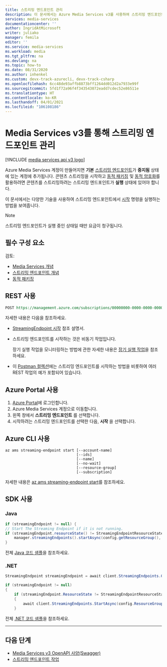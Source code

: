 ```yaml
---
title: 스트리밍 엔드포인트 관리
description: 이 문서에서는 Azure Media Services v3를 사용하여 스트리밍 엔드포인트를 관리하는 방법을 보여줍니다.
services: media-services
documentationcenter: ''
author: IngridAtMicrosoft
writer: juliako
manager: femila
editor: ''
ms.service: media-services
ms.workload: media
ms.tgt_pltfrm: na
ms.devlang: na
ms.topic: how-to
ms.date: 08/31/2020
ms.author: inhenkel
ms.custom: devx-track-azurecli, devx-track-csharp
ms.openlocfilehash: 6cc48de93affb8873bff1264dd012d2a7933e99f
ms.sourcegitcommit: 5fd1f72a96f4f343543072eadd7cdec52e86511e
ms.translationtype: HT
ms.contentlocale: ko-KR
ms.lasthandoff: 04/01/2021
ms.locfileid: "106108186"
---
```

# <a name="manage-streaming-endpoints-with--media-services-v3"></a>Media Services v3를 통해 스트리밍 엔드포인트 관리

[!INCLUDE [media services api v3 logo](./includes/v3-hr.md)]

Azure Media Services 계정이 만들어지면 **기본** [스트리밍 엔드포인트](streaming-endpoint-concept.md)가 **중지됨** 상태에 있는 계정에 추가됩니다. 콘텐츠 스트리밍을 시작하고 [동적 패키징](encode-dynamic-packaging-concept.md) 및 [동적 암호화](drm-content-protection-concept.md)를 활용하려면 콘텐츠를 스트리밍하려는 스트리밍 엔드포인트가 **실행** 상태에 있어야 합니다.

이 문서에서는 다양한 기술을 사용하여 스트리밍 엔드포인트에서 [시작](/rest/api/media/streamingendpoints/start) 명령을 실행하는 방법을 보여줍니다. 
 
> [!NOTE]
> 스트리밍 엔드포인트가 실행 중인 상태일 때만 요금이 청구됩니다.
    
## <a name="prerequisites"></a>필수 구성 요소

검토: 

* [Media Services 개념](concepts-overview.md)
* [스트리밍 엔드포인트 개념](streaming-endpoint-concept.md)
* [동적 패키징](encode-dynamic-packaging-concept.md)

## <a name="use-rest"></a>REST 사용

```rest
POST https://management.azure.com/subscriptions/00000000-0000-0000-0000-000000000000/resourceGroups/mediaresources/providers/Microsoft.Media/mediaservices/slitestmedia10/streamingEndpoints/myStreamingEndpoint1/start?api-version=2018-07-01
```

자세한 내용은 다음을 참조하세요. 

* [StreamingEndpoint 시작](/rest/api/media/streamingendpoints/start) 참조 설명서.
* 스트리밍 엔드포인트를 시작하는 것은 비동기 작업입니다. 

    장기 실행 작업을 모니터링하는 방법에 관한 자세한 내용은 [장기 실행 작업](media-services-apis-overview.md)을 참조하세요.
* 이 [Postman 컬렉션](https://github.com/Azure-Samples/media-services-v3-rest-postman/blob/master/Postman/Media%20Services%20v3.postman_collection.json)에는 스트리밍 엔드포인트를 시작하는 방법을 비롯하여 여러 REST 작업의 예가 포함되어 있습니다.

## <a name="use-the-azure-portal"></a>Azure Portal 사용 
 
1. [Azure Portal](https://portal.azure.com/)에 로그인합니다.
1. Azure Media Services 계정으로 이동합니다.
1. 왼쪽 창에서 **스트리밍 엔드포인트** 를 선택합니다.
1. 시작하려는 스트리밍 엔드포인트를 선택한 다음, **시작** 을 선택합니다.

## <a name="use-the-azure-cli"></a>Azure CLI 사용

```cli
az ams streaming-endpoint start [--account-name]
                                [--ids]
                                [--name]
                                [--no-wait]
                                [--resource-group]
                                [--subscription]
```

자세한 내용은 [az ams streaming-endpoint start](/cli/azure/ams/streaming-endpoint#az-ams-streaming-endpoint-start)를 참조하세요.

## <a name="use-sdks"></a>SDK 사용

### <a name="java"></a>Java
    
```java
if (streamingEndpoint != null) {
// Start The Streaming Endpoint if it is not running.
if (streamingEndpoint.resourceState() != StreamingEndpointResourceState.RUNNING) {
    manager.streamingEndpoints().startAsync(config.getResourceGroup(), config.getAccountName(), STREAMING_ENDPOINT_NAME).await();
}
```

전체 [Java 코드 샘플](https://github.com/Azure-Samples/media-services-v3-java/blob/master/DynamicPackagingVODContent/StreamHLSAndDASH/src/main/java/sample/StreamHLSAndDASH.java#L128)을 참조하세요.

### <a name="net"></a>.NET

```csharp
StreamingEndpoint streamingEndpoint = await client.StreamingEndpoints.GetAsync(config.ResourceGroup, config.AccountName, DefaultStreamingEndpointName);

if (streamingEndpoint != null)
{
    if (streamingEndpoint.ResourceState != StreamingEndpointResourceState.Running)
    {
        await client.StreamingEndpoints.StartAsync(config.ResourceGroup, config.AccountName, DefaultStreamingEndpointName);
    }
```

전체 [.NET 코드 샘플](https://github.com/Azure-Samples/media-services-v3-dotnet/blob/main/Streaming/StreamHLSAndDASH/Program.cs#L112)을 참조하세요.

---

## <a name="next-steps"></a>다음 단계

* [Media Services v3 OpenAPI 사양(Swagger)](https://github.com/Azure/azure-rest-api-specs/tree/master/specification/mediaservices/resource-manager/Microsoft.Media/stable/2018-07-01)
* [스트리밍 엔드포인트 작업](/rest/api/media/streamingendpoints)
